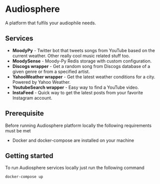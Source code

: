 # Audiosphere
A platform that fulfils your audiophile needs.

## Services
- **MoodyPy** - Twitter bot that tweets songs from YouTube based on the current weather. Other really cool music related stuff too. 
- **MoodySense** - Moody-Py Redis storage with custom configuration. 
- **Discogs wrapper** - Get a random song from Discogs database of a given genre or from a specified artist. 
- **YahooWeather wrapper** - Get the latest weather conditions for a city. Powered by Yahoo Weather. 
- **YoutubeSearch wrapper** - Easy way to find a YouTube video. 
- **InstaFeed** - Quick way to get the latest posts from your favorite Instagram account.

## Prerequisite
Before running Audiosphere platform locally the following requirements must be met
- Docker and docker-compose are installed on your machine

## Getting started
To run Audiosphere services locally just run the following command
```
docker-compose up
```
